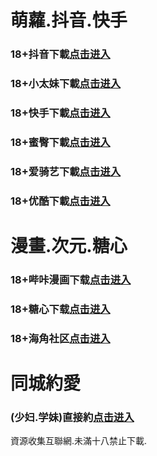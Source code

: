 # 萌蘿.抖音.快手
### 18+抖音下載<a rel="nofollow noopener" href="https://jtnuzhtixii3.top/?channel_code=MIM05BBG" target="_blank">点击进入</a>
### 18+小太妹下載<a rel="nofollow noopener" href="https://goopx3po0q06.top/?channel_code=MIM03BBG" target="_blank">点击进入</a>
### 18+快手下載<a rel="nofollow noopener" href="https://qi41g7kebs09.top/?channel_code=MIM04BBG" target="_blank">点击进入</a>
### 18+蜜臀下載<a rel="nofollow noopener" href="https://Dabs1l1HxT.xyz/?channel_code=MIM18BBG" target="_blank">点击进入</a>
### 18+爱骑艺下載<a rel="nofollow noopener" href="https://H1wtXVSZXk.xyz/?channel_code=MIM12BBG" target="_blank">点击进入</a>
### 18+优酷下載<a rel="nofollow noopener" href="https://c8tgf85bgbdd.top/?channel_code=MIM13BBG" target="_blank">点击进入</a>
# 漫畫.次元.糖心
### 18+哔咔漫画下载<a rel="nofollow noopener" href="https://u2zv6usnj.com/?ch=oebg21bk" target="_blank">点击进入</a>
### 18+糖心下载<a rel="nofollow noopener" href="https://amq0cycxb.com/?_c=oebg31tx" target="_blank">点击进入</a>
### 18+海角社区<a rel="nofollow noopener" href="https://apk.whcdsp.com/ykhjqq1" target="_blank">点击进入</a>
# 同城約愛
### (少妇.学妹)直接約<a rel="nofollow noopener" href="https://jy0331.pek3b.qingstor.com/location.html?t=001gz_298" target="_blank">点击进入</a>

資源收集互聯網.未滿十八禁止下載.
